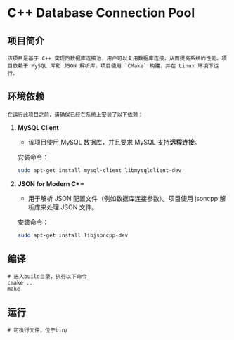 # C++ Database Connection Pool

## 项目简介
    该项目是基于 C++ 实现的数据库连接池，用户可以复用数据库连接，从而提高系统的性能。项目依赖于 MySQL 库和 JSON 解析库。项目使用 `CMake` 构建，并在 Linux 环境下运行。

## 环境依赖
    在运行此项目之前，请确保已经在系统上安装了以下依赖：

1. **MySQL Client**
   - 该项目使用 MySQL 数据库，并且要求 MySQL 支持**远程连接**。

   安装命令：
   ```bash
   sudo apt-get install mysql-client libmysqlclient-dev

2. **JSON for Modern C++**
    - 用于解析 JSON 配置文件（例如数据库连接参数）。项目使用 jsoncpp 解析库来处理 JSON 文件。

    安装命令：
    ```bash
    sudo apt-get install libjsoncpp-dev

## 编译

    # 进入build目录，执行以下命令
    cmake ..
    make

## 运行
    
    # 可执行文件，位于bin/